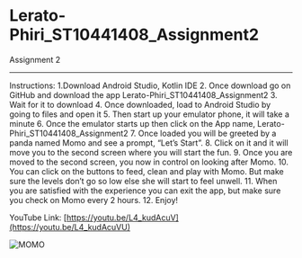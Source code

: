 # Lerato-Phiri_ST10441408_Assignment2
Assignment 2
*************************************
Instructions:
 1.Download Android Studio, Kotlin IDE 
2. Once download go on GitHub and download the app Lerato-Phiri_ST10441408_Assignment2 
3. Wait for it to download 
4. Once downloaded, load to Android Studio by going to files and open it 
5. Then start up your emulator phone, it will take a minute 
6. Once the emulator starts up then click on the App name, Lerato-Phiri_ST10441408_Assignment2
7. Once loaded you will be  greeted by a panda named Momo and see a prompt, “Let’s Start”.
 8. Click on it and it will move you to the second screen where you will start the fun. 
9. Once you are moved to the second screen, you now in control on looking after Momo.
10. You can click on the buttons to feed, clean and play with Momo. But make sure the levels don’t go so low else she will start to feel unwell. 
11. When you are satisfied with the experience you can exit the app, but make sure you check on Momo every 2 hours.
12. Enjoy!

YouTube Link:
[https://youtu.be/L4_kudAcuV](https://youtu.be/L4_kudAcuVU)

![MOMO](https://github.com/vickylicious05/Lerato-Phiri_ST10441408_Assignment2/assets/164025839/5a00dca9-9b22-4831-a4c3-be9a565037b5)


